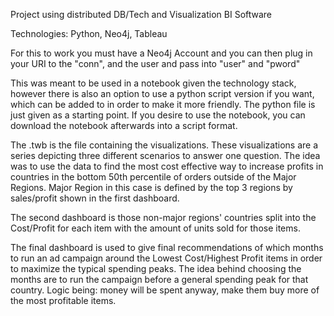 Project using distributed DB/Tech and Visualization BI Software

Technologies: Python, Neo4j, Tableau

For this to work you must have a Neo4j Account and you can then plug in your URI to the "conn", and the user and pass into "user" and "pword"

This was meant to be used in a notebook given the technology stack, however there is also an option to use a python script version if you want, which can be added to in order to make it more friendly. The python file is just given as a starting point. If you desire to use the notebook, you can download the notebook afterwards into a script format.

The .twb is the file containing the visualizations. These visualizations are a series depicting three different scenarios to answer one question. The idea was to use the data to find the most cost effective way to increase profits in countries in the bottom 50th percentile of orders outside of the Major Regions. Major Region in this case is defined by the top 3 regions by sales/profit shown in the first dashboard.

The second dashboard is those non-major regions' countries split into the Cost/Profit for each item with the amount of units sold for those items. 

The final dashboard is used to give final recommendations of which months to run an ad campaign around the Lowest Cost/Highest Profit items in order to maximize the typical spending peaks. The idea behind choosing the months are to run the campaign before a general spending peak for that country. Logic being: money will be spent anyway, make them buy more of the most profitable items.